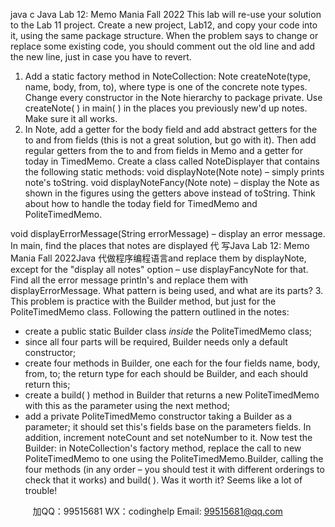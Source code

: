 java c
Java Lab 12: Memo Mania 
Fall 2022 
This lab will re-use your   solution to the Lab   11 project. Create a new project,   Lab12,   and   copy   your   code   into   it,   using the same package structure. When the problem says to change   or   replace   some   existing   code,   you   should         comment out the old line and add the new line,   just   in   case you   have   to   revert.
1. Add a static factory method in NoteCollection: Note createNote(type, name, body, from, to), where   type   is   one of   the concrete note types. Change every constructor in the Note hierarchy to package private. Use createNote( )    in main( ) in the places you previously new'd up notes. Make sure   it   all works.
2. In Note, add a getter for the body field   and   add abstract getters   for the to and from fields   (this   is   not   a   great      solution, but go with it). Then add regular getters from the to and from fields   in Memo and   a   getter   for   today   in TimedMemo. Create a class called NoteDisplayer that contains the   following   static methods: 
void displayNote(Note note) – simply prints note's toString. 
void displayNoteFancy(Note note) – display the Note as shown in the   figures using   the   getters   above   instead   of   toString. Think about how to handle the today field for TimedMemo   and PoliteTimedMemo.

void displayErrorMessage(String errorMessage) – display an error message.
In main, find the places that notes are displayed 代 写Java Lab 12: Memo Mania Fall 2022Java
代做程序编程语言and replace them by   displayNote,   except   for the   "display   all   notes" option – use displayFancyNote for that. Find all the error message println's   and replace them with displayErrorMessage.
What pattern is being used, and what are its parts?
3. This problem is practice with the Builder method, but   just for the PoliteTimedMemo class. Following the pattern outlined in the notes:
- create a public static Builder class   *inside* the PoliteTimedMemo class;
- since all four parts will be required, Builder needs only a   default   constructor;
- create four methods in Builder, one each   for the   four   fields name, body,   from,   to;   the return   type   for   each   should be Builder, and each should return   this;
- create a build( ) method in Builder that returns a new   PoliteTimedMemo with   this   as   the parameter using the   next method;
- add a private PoliteTimedMemo constructor taking a Builder as   a parameter;   it   should   set this's   fields   base   on   the parameters fields. In addition, increment noteCount and set noteNumber to   it.
Now test the Builder: in NoteCollection's factory method, replace the call to new PoliteTimedMemo to one using the PoliteTimedMemo.Builder, calling the four methods (in any order – you   should test   it with   different   orderings to check that it works) and build( ). 
Was it worth it?   Seems like a   lot   of   trouble!







         
加QQ：99515681  WX：codinghelp  Email: 99515681@qq.com
